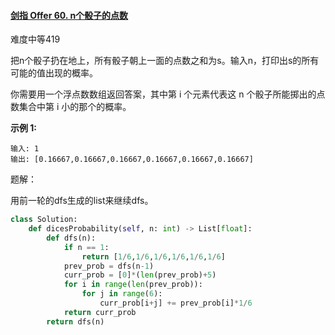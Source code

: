 #### [剑指 Offer 60. n个骰子的点数](https://leetcode.cn/problems/nge-tou-zi-de-dian-shu-lcof/)

难度中等419

把n个骰子扔在地上，所有骰子朝上一面的点数之和为s。输入n，打印出s的所有可能的值出现的概率。

 

你需要用一个浮点数数组返回答案，其中第 i 个元素代表这 n 个骰子所能掷出的点数集合中第 i 小的那个的概率。

 

**示例 1:**

```
输入: 1
输出: [0.16667,0.16667,0.16667,0.16667,0.16667,0.16667]
```



题解：

用前一轮的dfs生成的list来继续dfs。

```python
class Solution:
    def dicesProbability(self, n: int) -> List[float]:
        def dfs(n):
            if n == 1:
                return [1/6,1/6,1/6,1/6,1/6,1/6]
            prev_prob = dfs(n-1)
            curr_prob = [0]*(len(prev_prob)+5)
            for i in range(len(prev_prob)):
                for j in range(6):
                    curr_prob[i+j] += prev_prob[i]*1/6
            return curr_prob
        return dfs(n)
```

